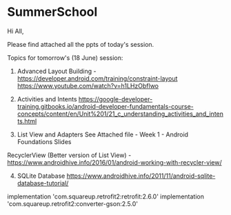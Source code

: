 # SummerSchool

Hi All,

Please find attached all the ppts of today's session.

Topics for tomorrow's (18 June) session:
1. Advanced Layout Building - 
https://developer.android.com/training/constraint-layout  
https://www.youtube.com/watch?v=h1LHzObflwo

2. Activities and Intents
https://google-developer-training.gitbooks.io/android-developer-fundamentals-course-concepts/content/en/Unit%201/21_c_understanding_activities_and_intents.html  
 
3. List View and Adapters
See Attached file - Week 1 - Android Foundations Slides

RecyclerView (Better version of List View) - 
https://www.androidhive.info/2016/01/android-working-with-recycler-view/ 
 
4. SQLite Database 
https://www.androidhive.info/2011/11/android-sqlite-database-tutorial/  

implementation 'com.squareup.retrofit2:retrofit:2.6.0'
    implementation 'com.squareup.retrofit2:converter-gson:2.5.0'
